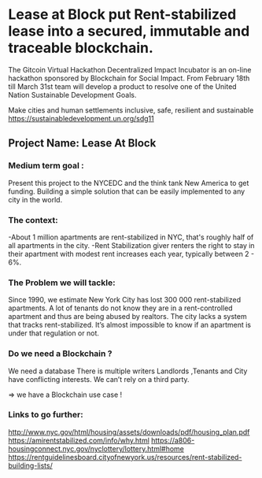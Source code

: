 # Lease at Block put Rent-stabilized lease into a secured, immutable and traceable blockchain. 

The Gitcoin Virtual Hackathon Decentralized Impact Incubator is an on-line hackathon sponsored by Blockchain for Social Impact. 
From February 18th till March 31st team will develop a product to resolve one of the United Nation Sustainable Development Goals. 

Make cities and human settlements inclusive, safe, resilient and sustainable
https://sustainabledevelopment.un.org/sdg11



## Project Name: Lease At Block 

### Medium term goal : 
Present this project to the NYCEDC and the think tank New America to get funding. Building a simple solution that can be easily implemented to any city in the world.
 
### The context:
-About 1 million apartments are rent-stabilized in NYC, that's roughly half of all apartments in the city. 
-Rent Stabilization giver renters the right to stay in their apartment with modest rent increases each year, typically between 2 - 6%.

### The Problem we will tackle:
Since 1990, we estimate New York City has lost 300 000 rent-stabilized apartments. A lot of tenants do not know they are in a rent-controlled apartment and thus are being abused by realtors.  The city lacks a system that tracks rent-stabilized. It’s almost impossible to know if an apartment is under that regulation or not. 

### Do we need a Blockchain ?

We need a database
There is multiple writers
Landlords ,Tenants and City have conflicting interests.
We can’t rely on a third party.

⇒ we have a Blockchain use case ! 

### Links to go further:
http://www.nyc.gov/html/housing/assets/downloads/pdf/housing_plan.pdf
https://amirentstabilized.com/info/why.html
https://a806-housingconnect.nyc.gov/nyclottery/lottery.html#home
https://rentguidelinesboard.cityofnewyork.us/resources/rent-stabilized-building-lists/

